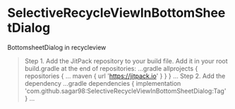 # SelectiveRecycleViewInBottomSheetDialog
BottomsheetDialog in recycleview

> Step 1. Add the JitPack repository to your build file.
Add it in your root build.gradle at the end of repositories:
...gradle
allprojects {
		repositories {
			...
			maven { url 'https://jitpack.io' }
		}
	}
  ...
  > Step 2. Add the dependency
  ...gradle
  dependencies {
	        implementation 'com.github.sagar98:SelectiveRecycleViewInBottomSheetDialog:Tag'
	}
  ...

